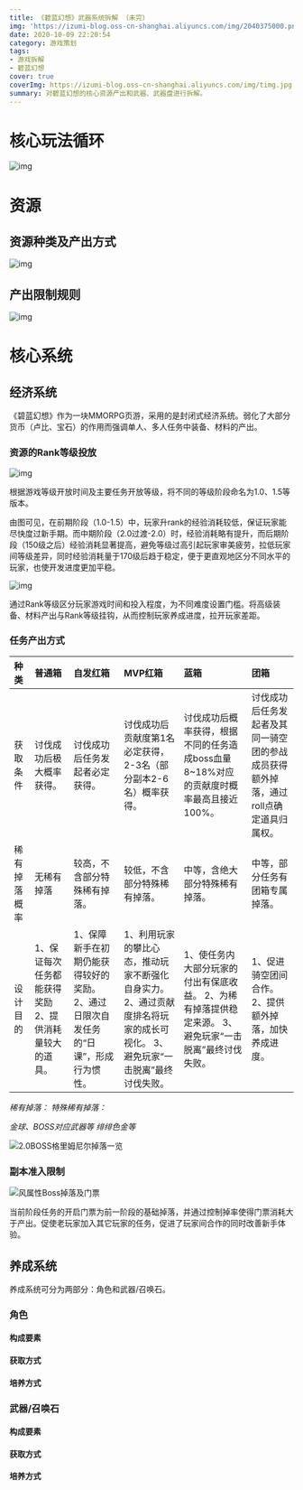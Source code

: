 ```yaml
---
title: 《碧蓝幻想》武器系统拆解 （未完）
img: 'https://izumi-blog.oss-cn-shanghai.aliyuncs.com/img/2040375000.png'
date: 2020-10-09 22:20:54
category: 游戏策划
tags: 
- 游戏拆解
- 碧蓝幻想
cover: true
coverImg: https://izumi-blog.oss-cn-shanghai.aliyuncs.com/img/timg.jpg
summary: 对碧蓝幻想的核心资源产出和武器、武器盘进行拆解。
---
```


<!--more-->

# 核心玩法循环



![img](https://izumi-blog.oss-cn-shanghai.aliyuncs.com/img/图片1.png)



# 资源

## 资源种类及产出方式



![img](https://izumi-blog.oss-cn-shanghai.aliyuncs.com/img/图片2.png)





## 产出限制规则

![img](https://izumi-blog.oss-cn-shanghai.aliyuncs.com/img/图片3.png)

# 核心系统

## 经济系统

《碧蓝幻想》作为一块MMORPG页游，采用的是封闭式经济系统。弱化了大部分货币（卢比、宝石）的作用而强调单人、多人任务中装备、材料的产出。

### 资源的Rank等级投放

![img](https://izumi-blog.oss-cn-shanghai.aliyuncs.com/img/图片4.png)

根据游戏等级开放时间及主要任务开放等级，将不同的等级阶段命名为1.0、1.5等版本。

由图可见，在前期阶段（1.0-1.5）中，玩家升rank的经验消耗较低，保证玩家能尽快度过新手期。而中期阶段（2.0过渡-2.0）时，经验消耗略有提升，而后期阶段（150级之后）经验消耗显著提高，避免等级过高引起玩家审美疲劳，拉低玩家间等级差异，同时经验消耗量于170级后趋于稳定，便于更直观地区分不同水平的玩家，也使开发进度更加平稳。

![img](https://izumi-blog.oss-cn-shanghai.aliyuncs.com/img/图片5.png)

通过Rank等级区分玩家游戏时间和投入程度，为不同难度设置门槛。将高级装备、材料产出与Rank等级挂钩，从而控制玩家养成进度，拉开玩家差距。

### 任务产出方式

| **种类**     | **普通箱**                                            | **自发红箱**                                                 | MVP红箱                                                      | **蓝箱**                                                     | **团箱**                                                     |
| :----------- | :---------------------------------------------------- | :----------------------------------------------------------- | :----------------------------------------------------------- | :----------------------------------------------------------- | :----------------------------------------------------------- |
| 获取条件     | 讨伐成功后极大概率获得。                              | 讨伐成功后任务发起者必定获得。                               | 讨伐成功后贡献度第1名必定获得，2-3名（部分副本2-6名）概率获得。 | 讨伐成功后概率获得，根据不同的任务造成boss血量8~18%对应的贡献度时概率最高且接近100%。 | 讨伐成功后任务发起者及其同一骑空团的参战成员获得额外掉落，通过roll点确定道具归属权。 |
| 稀有掉落概率 | 无稀有掉落                                            | 较高，不含部分特殊稀有掉落。                                 | 较低，不含部分特殊稀有掉落。                                 | 中等，含绝大部分特殊稀有掉落。                               | 中等，部分任务有团箱专属掉落。                               |
| 设计目的     | 1、保证每次任务都能获得奖励 2、提供消耗量较大的道具。 | 1、保障新手在初期仍能获得较好的奖励。 2、通过日限次自发任务的“日课”，形成行为惯性。 | 1、利用玩家的攀比心态，推动玩家不断强化自身实力。 2、通过贡献度排名将玩家的成长可视化。 3、避免玩家“一击脱离”最终讨伐失败。 | 1、使任务内大部分玩家的付出有保底收益。 2、为稀有掉落提供稳定来源。 3、避免玩家“一击脱离”最终讨伐失败。 | 1、促进骑空团间合作。 2、提供额外掉落，加快养成进度。        |

*稀有掉落：* *特殊稀有掉落：*

*金球、BOSS对应武器等* *绯绯色金等*

![2.0BOSS格里姆尼尔掉落一览](https://izumi-blog.oss-cn-shanghai.aliyuncs.com/img/image-20200820222556986.png)

### 副本准入限制

![风属性Boss掉落及门票](https://izumi-blog.oss-cn-shanghai.aliyuncs.com/img/image-20200820222204946.png)

当前阶段任务的开启门票为前一阶段的基础掉落，并通过控制掉率使得门票消耗大于产出。促使老玩家加入其它玩家的任务，促进了玩家间合作的同时改善新手体验。

## 养成系统

养成系统可分为两部分：角色和武器/召唤石。

### 角色

#### 构成要素

#### 获取方式

#### 培养方式

### 武器/召唤石

#### 构成要素

#### 获取方式

#### 培养方式